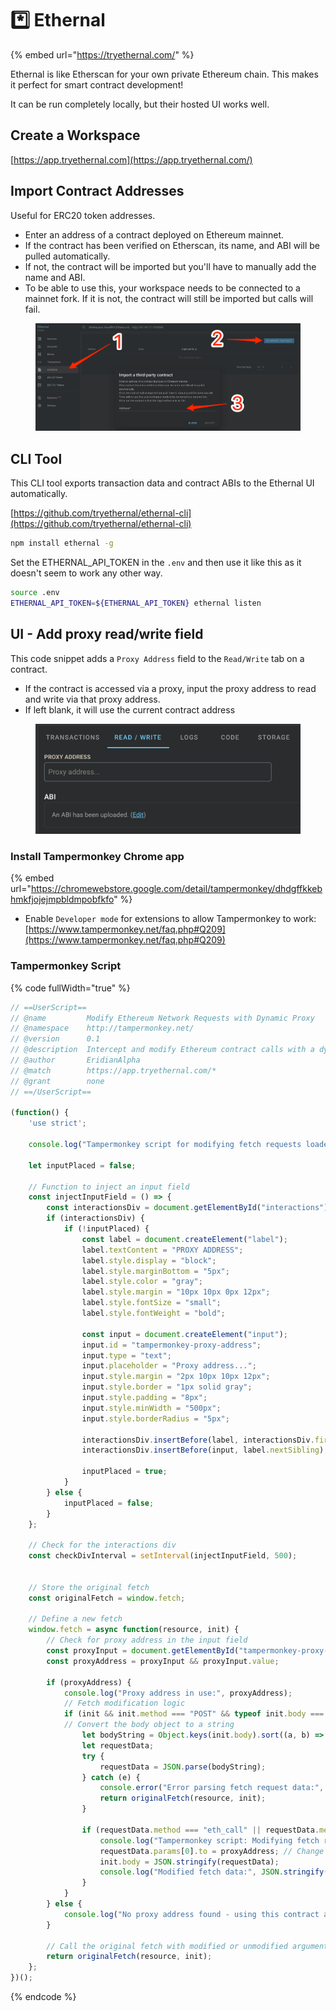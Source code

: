# \*️⃣ Ethernal

{% embed url="https://tryethernal.com/" %}

Ethernal is like Etherscan for your own private Ethereum chain. This makes it perfect for smart contract development!

It can be run completely locally, but their hosted UI works well.

## Create a Workspace

[https://app.tryethernal.com](https://app.tryethernal.com/)

## Import Contract Addresses

Useful for ERC20 token addresses.

* Enter an address of a contract deployed on Ethereum mainnet.
* If the contract has been verified on Etherscan, its name, and ABI will be pulled automatically.
* If not, the contract will be imported but you'll have to manually add the name and ABI.
* To be able to use this, your workspace needs to be connected to a mainnet fork. If it is not, the contract will still be imported but calls will fail.

<figure><img src="../../.gitbook/assets/image (1) (1) (1).png" alt=""><figcaption></figcaption></figure>

## CLI Tool

This CLI tool exports transaction data and contract ABIs to the Ethernal UI automatically.&#x20;

[https://github.com/tryethernal/ethernal-cli](https://github.com/tryethernal/ethernal-cli)

```bash
npm install ethernal -g
```

Set the ETHERNAL\_API\_TOKEN in the `.env` and then use it like this as it doesn't seem to work any other way.

```bash
source .env
ETHERNAL_API_TOKEN=${ETHERNAL_API_TOKEN} ethernal listen
```

## UI - Add proxy read/write field

This code snippet adds a `Proxy Address` field to the `Read/Write` tab on a contract.

* If the contract is accessed via a proxy, input the proxy address to read and write via that proxy address.
* If left blank, it will use the current contract address

<figure><img src="../../.gitbook/assets/image (2) (1).png" alt=""><figcaption></figcaption></figure>

### Install Tampermonkey Chrome app

{% embed url="https://chromewebstore.google.com/detail/tampermonkey/dhdgffkkebhmkfjojejmpbldmpobfkfo" %}

* Enable `Developer mode` for extensions to allow Tampermonkey to work: [https://www.tampermonkey.net/faq.php#Q209](https://www.tampermonkey.net/faq.php#Q209)

### Tampermonkey Script

{% code fullWidth="true" %}
```javascript
// ==UserScript==
// @name         Modify Ethereum Network Requests with Dynamic Proxy
// @namespace    http://tampermonkey.net/
// @version      0.1
// @description  Intercept and modify Ethereum contract calls with a dynamic proxy address
// @author       EridianAlpha
// @match        https://app.tryethernal.com/*
// @grant        none
// ==/UserScript==

(function() {
    'use strict';

    console.log("Tampermonkey script for modifying fetch requests loaded.");

    let inputPlaced = false;

    // Function to inject an input field
    const injectInputField = () => {
        const interactionsDiv = document.getElementById("interactions");
        if (interactionsDiv) {
            if (!inputPlaced) {
                const label = document.createElement("label");
                label.textContent = "PROXY ADDRESS";
                label.style.display = "block";
                label.style.marginBottom = "5px";
                label.style.color = "gray";
                label.style.margin = "10px 10px 0px 12px";
                label.style.fontSize = "small";
                label.style.fontWeight = "bold";

                const input = document.createElement("input");
                input.id = "tampermonkey-proxy-address";
                input.type = "text";
                input.placeholder = "Proxy address...";
                input.style.margin = "2px 10px 10px 12px";
                input.style.border = "1px solid gray";
                input.style.padding = "8px";
                input.style.minWidth = "500px";
                input.style.borderRadius = "5px";

                interactionsDiv.insertBefore(label, interactionsDiv.firstChild);
                interactionsDiv.insertBefore(input, label.nextSibling);

                inputPlaced = true;
            }
        } else {
            inputPlaced = false;
        }
    };

    // Check for the interactions div
    const checkDivInterval = setInterval(injectInputField, 500);


    // Store the original fetch
    const originalFetch = window.fetch;

    // Define a new fetch
    window.fetch = async function(resource, init) {
        // Check for proxy address in the input field
        const proxyInput = document.getElementById("tampermonkey-proxy-address");
        const proxyAddress = proxyInput && proxyInput.value;

        if (proxyAddress) {
            console.log("Proxy address in use:", proxyAddress);
            // Fetch modification logic
            if (init && init.method === "POST" && typeof init.body === "object" && !Array.isArray(init.body) && init.body !== null) {
            // Convert the body object to a string
                let bodyString = Object.keys(init.body).sort((a, b) => a - b).map(key => String.fromCharCode(init.body[key])).join('');
                let requestData;
                try {
                    requestData = JSON.parse(bodyString);
                } catch (e) {
                    console.error("Error parsing fetch request data:", e);
                    return originalFetch(resource, init);
                }

                if (requestData.method === "eth_call" || requestData.method === "eth_sendTransaction") {
                    console.log("Tampermonkey script: Modifying fetch request data.");
                    requestData.params[0].to = proxyAddress; // Change to your proxy address
                    init.body = JSON.stringify(requestData);
                    console.log("Modified fetch data:", JSON.stringify(requestData));
                }
            }
        } else {
            console.log("No proxy address found - using this contract address");
        }

        // Call the original fetch with modified or unmodified arguments
        return originalFetch(resource, init);
    };
})();
```
{% endcode %}
